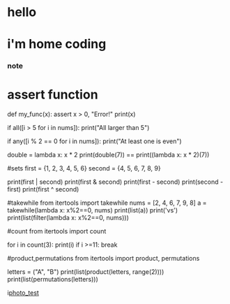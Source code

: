 # hello

# i'm home coding

### note
 # assert function
 def my_func(x):
 	assert x > 0, "Error!"
	print(x)

if all([i > 5 for i in nums]):
   print("All larger than 5")

if any([i % 2 == 0 for i in nums]):
   print("At least one is even")

double = lambda x: x * 2
print(double(7)) == print((lambda x: x * 2)(7))


#sets
first = {1, 2, 3, 4, 5, 6}
second = {4, 5, 6, 7, 8, 9}

print(first | second)
print(first & second)
print(first - second)
print(second - first)
print(first ^ second)

#takewhile
from itertools import takewhile
nums = [2, 4, 6, 7, 9, 8]
a = takewhile(lambda x: x%2==0, nums)
print(list(a))
print('vs')
print(list(filter(lambda x: x%2==0, nums)))

#count
from itertools import count

for i in count(3):
  print(i)
  if i >=11:
    break

#product,permutations
from itertools import product, permutations

letters = ("A", "B")
print(list(product(letters, range(2))))
print(list(permutations(letters))) 

i[photo_test](D:\OneDrive\python\python_code\pic\1.png)

